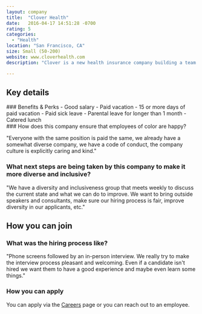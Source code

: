 ```yaml
---
layout: company
title:  "Clover Health"
date:   2016-04-17 14:51:28 -0700
rating: 5
categories:
  - "Health"
location: "San Francisco, CA"
size: Small (50-200)
website: www.cloverhealth.com
description: "Clover is a new health insurance company building a team of people committed to using technology in an impactful, measurable way."

---
```


## Key details

<div class="benefits-and-perks">
  ### Benefits & Perks
  - Good salary
  - Paid vacation
  - 15 or more days of paid vacation
  - Paid sick leave
  - Parental leave for longer than 1 month
  - Catered lunch
</div>

<div class="ensure-happiness">
  ### How does this company ensure that employees of color are happy?

  "Everyone with the same position is paid the same, we already have a somewhat diverse company, we have a code of conduct, the company culture is explicitly caring and kind."
</div>

### What next steps are being taken by this company to make it more diverse and inclusive?

  "We have a diversity and inclusiveness group that meets weekly to discuss the current state and what we can do to improve. We want to bring outside speakers and consultants, make sure our hiring process is fair, improve diversity in our applicants, etc."

<div class="donation-placeholder">
  <!-- Dynamically insert via JS please -->
</div>

## How you can join

### What was the hiring process like?
  "Phone screens followed by an in-person interview. We really try to make the interview process pleasant and welcoming. Even if a candidate isn't hired we want them to have a good experience and maybe even learn some things."

### How you can apply
  You can apply via the [Careers](https://www.cloverhealth.com/en/about-us/careers) page or you can reach out to an employee.
